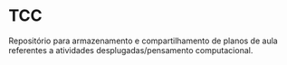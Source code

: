 # TCC

Repositório para armazenamento e compartilhamento de planos de aula referentes a atividades desplugadas/pensamento computacional.
